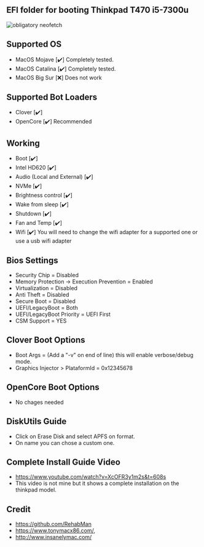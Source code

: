 ## EFI folder for booting Thinkpad T470 i5-7300u

![obligatory neofetch](https://preview.redd.it/lfmpdx6czgb51.jpg?width=1920&format=pjpg&auto=webp&s=90092648c0f9f9cde211975729bb5d252834ba81)

## Supported OS

- MacOS Mojave [✔️] Completely tested.
- MacOS Catalina [✔️] Completely tested.
- MacOS Big Sur [❌] Does not work

## Supported Bot Loaders

- Clover [✔️]
- OpenCore [✔️] Recommended

## Working

- Boot [✔️]
- Intel HD620 [✔️]
- Audio (Local and External) [✔️]
- NVMe [✔️]
- Brightness control [✔️]
- Wake from sleep [✔️]
- Shutdown [✔️]
- Fan and Temp [✔️]
- Wifi [✔️] You will need to change the wifi adapter for a supported one or use a usb wifi adapter

## Bios Settings

- Security Chip = Disabled
- Memory Protection -> Execution Prevention = Enabled
- Virtualization = Disabled
- Anti Theft = Disabled
- Secure Boot = Disabled
- UEFI/LegacyBoot = Both
- UEFI/LegacyBoot Priority = UEFI First
- CSM Support = YES

## Clover Boot Options

- Boot Args = (Add a "-v" on end of line) this will enable verbose/debug mode.
- Graphics Injector > PlataformId = 0x12345678

## OpenCore Boot Options

- No chages needed

## DiskUtils Guide

- Click on Erase Disk and select APFS on format.
- On name you can chose a custom one.

## Complete Install Guide Video

- https://www.youtube.com/watch?v=XcOFR3y1m2s&t=608s
- This video is not mine but it shows a complete installation on the thinkpad model.

## Credit

- https://github.com/RehabMan
- https://www.tonymacx86.com/,
- http://www.insanelymac.com/
